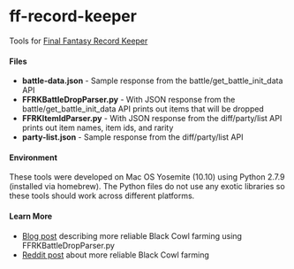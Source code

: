 # ff-record-keeper
Tools for [Final Fantasy Record Keeper][1]

#### Files
* **battle-data.json** - Sample response from the battle/get_battle_init_data API
* **FFRKBattleDropParser.py** - With JSON response from the battle/get_battle_init_data API prints out items that will be dropped
* **FFRKItemIdParser.py** - With JSON response from the diff/party/list API prints out item names, item ids, and rarity
* **party-list.json** - Sample response from the diff/party/list API

#### Environment
These tools were developed on Mac OS Yosemite (10.10) using Python 2.7.9 (installed via homebrew). The Python files do not use any exotic libraries so these tools should work across different platforms.

#### Learn More
* [Blog post][2] describing more reliable Black Cowl farming using FFRKBattleDropParser.py
* [Reddit post][3] about more reliable Black Cowl farming

[1]: http://www.finalfantasyrecordkeeper.com/
[2]: http://mark.gg/2015/04/18/peeking-into-final-fantasy-record-keeper/
[3]: https://www.reddit.com/r/FFRecordKeeper/comments/332buz/method_to_more_reliably_farm_black_cowls_or_any/
